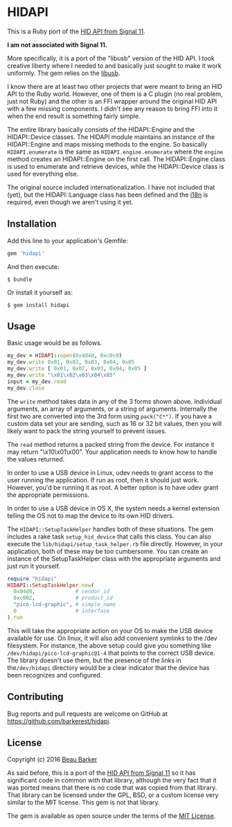# HIDAPI

This is a Ruby port of the [HID API from Signal 11](http://www.signal11.us/oss/hidapi).
  
__I am not associated with Signal 11.__

More specifically, it is a 
port of the "libusb" version of the HID API.  I took creative liberty where I needed to and basically just sought to 
make it work uniformly.  The gem relies on the [libusb](https://rubygems.org/gems/libusb).

 
I know there are at least two other projects that were meant to bring an HID API to the Ruby world.  However, one of
them is a C plugin (no real problem, just not Ruby) and the other is an FFI wrapper around the original HID API with
a few missing components.  I didn't see any reason to bring FFI into it when the end result is something fairly simple.

The entire library basically consists of the HIDAPI::Engine and the HIDAPI::Device classes.  The HIDAPI module maintains
an instance of the HIDAPI::Engine and maps missing methods to the engine.  So basically `HIDAPI.enumerate` is the same
as `HIDAPI.engine.enumerate` where the `engine` method creates an HIDAPI::Engine on the first call.  The HIDAPI::Engine
class is used to enumerate and retrieve devices, while the HIDAPI::Device class is used for everything else.

The original source included internationalization.  I have not included that (yet), but the HIDAPI::Language class has
been defined and the [i18n](https://rubygems.org/gems/i18n) is required, even though we aren't using it yet.


## Installation

Add this line to your application's Gemfile:

```ruby
gem 'hidapi'
```

And then execute:

    $ bundle

Or install it yourself as:

    $ gem install hidapi


## Usage

Basic usage would be as follows.
```ruby
my_dev = HIDAPI::open(0x4d4d, 0xc0c0)
my_dev.write 0x01, 0x02, 0x03, 0x04, 0x05
my_dev.write [ 0x01, 0x02, 0x03, 0x04, 0x05 ]
my_dev.write "\x01\x02\x03\x04\x05"
input = my_dev.read
my_dev.close
```

The `write` method takes data in any of the 3 forms shown above. Individual arguments, an array of arguments, or a string of arguments.
Internally the first two are converted into the 3rd form using `pack("C*")`.  If you have a custom data set your are sending,
such as 16 or 32 bit values, then you will likely want to pack the string yourself to prevent issues.

The `read` method returns a packed string from the device.  For instance it may return "\x10\x01\x00".  Your application
needs to know how to handle the values returned.

In order to use a USB device in Linux, udev needs to grant access to the user running the application.  If run as root, 
then it should just work.  However, you'd be running it as root.  A better option is to have udev grant the appropriate permissions.

In order to use a USB device in OS X, the system needs a kernel extension telling the OS not to map the device to its own
HID drivers.

The `HIDAPI::SetupTaskHelper` handles both of these situations.  The gem includes a rake task `setup_hid_device` that 
calls this class.  You can also execute the `lib/hidapi/setup_task_helper.rb` file directly.  However, in your application,
both of these may be too cumbersome.  You can create an instance of the SetupTaskHelper class with the appropriate arguments
and just run it yourself.

```ruby
require "hidapi"
HIDAPI::SetupTaskHelper.new(
  0x04d8,             # vendor_id
  0xc002,             # product_id
  "pico-lcd-graphic", # simple_name
  0                   # interface
).run
```

This will take the appropriate action on your OS to make the USB device available for use.  On linux, it will also add
convenient symlinks to the /dev filesystem.  For instance, the above setup could give you something like `/dev/hidapi/pico-lcd-graphic@1-4`
that points to the correct USB device.  The library doesn't use them, but the presence of the links in the`/dev/hidapi`
directory would be a clear indicator that the device has been recognizes and configured.


## Contributing

Bug reports and pull requests are welcome on GitHub at https://github.com/barkerest/hidapi.


## License

Copyright (c) 2016 [Beau Barker](mailto:beau@barkerest.com)

As said before, this is a port of the [HID API from Signal 11](http://www.signal11.us/oss/hidapi) so it has significant
code in common with that library, although the very fact that it was ported means that there is no code that was copied
from that library.  That library can be licensed under the GPL, BSD, or a custom license very similar to the MIT license.
This gem is not that library.

The gem is available as open source under the terms of the [MIT License](http://opensource.org/licenses/MIT).

